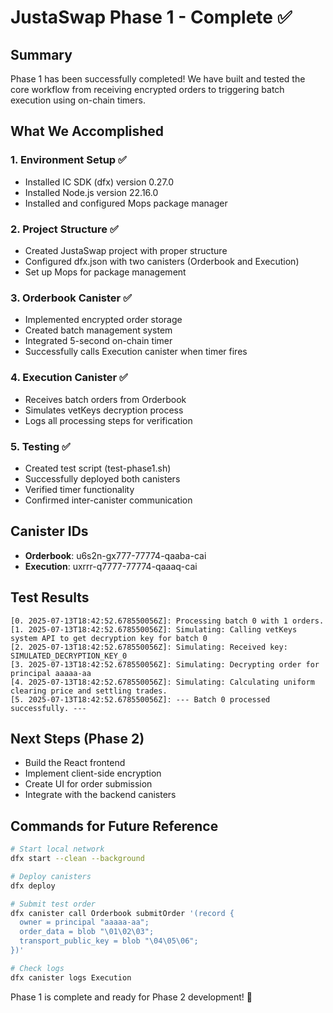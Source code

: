 # JustaSwap Phase 1 - Complete ✅

## Summary
Phase 1 has been successfully completed! We have built and tested the core workflow from receiving encrypted orders to triggering batch execution using on-chain timers.

## What We Accomplished

### 1. Environment Setup ✅
- Installed IC SDK (dfx) version 0.27.0
- Installed Node.js version 22.16.0
- Installed and configured Mops package manager

### 2. Project Structure ✅
- Created JustaSwap project with proper structure
- Configured dfx.json with two canisters (Orderbook and Execution)
- Set up Mops for package management

### 3. Orderbook Canister ✅
- Implemented encrypted order storage
- Created batch management system
- Integrated 5-second on-chain timer
- Successfully calls Execution canister when timer fires

### 4. Execution Canister ✅
- Receives batch orders from Orderbook
- Simulates vetKeys decryption process
- Logs all processing steps for verification

### 5. Testing ✅
- Created test script (test-phase1.sh)
- Successfully deployed both canisters
- Verified timer functionality
- Confirmed inter-canister communication

## Canister IDs
- **Orderbook**: u6s2n-gx777-77774-qaaba-cai
- **Execution**: uxrrr-q7777-77774-qaaaq-cai

## Test Results
```
[0. 2025-07-13T18:42:52.678550056Z]: Processing batch 0 with 1 orders.
[1. 2025-07-13T18:42:52.678550056Z]: Simulating: Calling vetKeys system API to get decryption key for batch 0
[2. 2025-07-13T18:42:52.678550056Z]: Simulating: Received key: SIMULATED_DECRYPTION_KEY_0
[3. 2025-07-13T18:42:52.678550056Z]: Simulating: Decrypting order for principal aaaaa-aa
[4. 2025-07-13T18:42:52.678550056Z]: Simulating: Calculating uniform clearing price and settling trades.
[5. 2025-07-13T18:42:52.678550056Z]: --- Batch 0 processed successfully. ---
```

## Next Steps (Phase 2)
- Build the React frontend
- Implement client-side encryption
- Create UI for order submission
- Integrate with the backend canisters

## Commands for Future Reference
```bash
# Start local network
dfx start --clean --background

# Deploy canisters
dfx deploy

# Submit test order
dfx canister call Orderbook submitOrder '(record {
  owner = principal "aaaaa-aa";
  order_data = blob "\01\02\03";
  transport_public_key = blob "\04\05\06";
})'

# Check logs
dfx canister logs Execution
```

Phase 1 is complete and ready for Phase 2 development! 🚀
